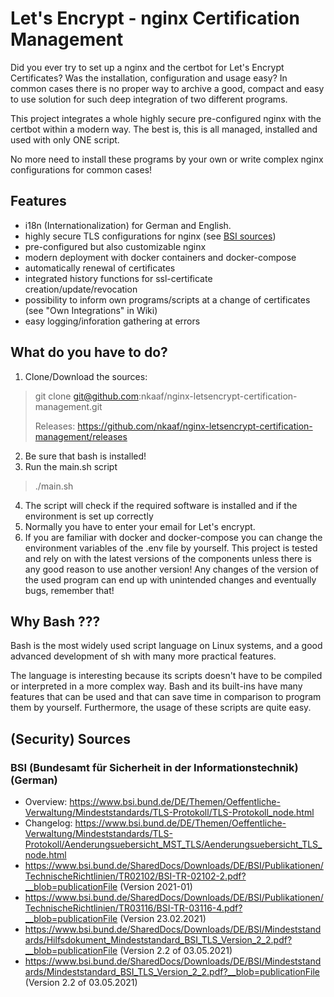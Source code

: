 # Let's Encrypt - nginx Certification Management

Did you ever try to set up a nginx and the certbot for Let's Encrypt Certificates? Was the installation, configuration
and usage easy? In common cases there is no proper way to archive a good, compact and easy to use solution for such deep
integration of two different programs.

This project integrates a whole highly secure pre-configured nginx with the certbot within a modern way. The best is,
this is all managed, installed and used with only ONE script.

No more need to install these programs by your own or write complex nginx configurations for common cases!

## Features

- i18n (Internationalization) for German and English.
- highly secure TLS configurations for nginx (see [BSI sources](#security-sources))
- pre-configured but also customizable nginx
- modern deployment with docker containers and docker-compose
- automatically renewal of certificates
- integrated history functions for ssl-certificate creation/update/revocation
- possibility to inform own programs/scripts at a change of certificates (see "Own Integrations" in Wiki)
- easy logging/inforation gathering at errors

## What do you have to do?

1. Clone/Download the sources:

> git clone git@github.com:nkaaf/nginx-letsencrypt-certification-management.git
>
> Releases: https://github.com/nkaaf/nginx-letsencrypt-certification-management/releases

2. Be sure that bash is installed!
3. Run the main.sh script

> ./main.sh

4. The script will check if the required software is installed and if the environment is set up correctly
5. Normally you have to enter your email for Let's encrypt.
6. If you are familiar with docker and docker-compose you can change the environment variables of the .env file by
   yourself. This project is tested and rely on with the latest versions of the components unless there is any good
   reason to use another version! Any changes of the version of the used program can end up with unintended changes and
   eventually bugs, remember that!

## Why Bash ???

Bash is the most widely used script language on Linux systems, and a good advanced development of sh with many more
practical features.

The language is interesting because its scripts doesn't have to be compiled or interpreted in a more complex way. Bash
and its built-ins have many features that can be used and that can save time in comparison to program them by yourself.
Furthermore, the usage of these scripts are quite easy.

## (Security) Sources

### BSI (Bundesamt für Sicherheit in der Informationstechnik) (German)

* Overview: https://www.bsi.bund.de/DE/Themen/Oeffentliche-Verwaltung/Mindeststandards/TLS-Protokoll/TLS-Protokoll_node.html
* Changelog: https://www.bsi.bund.de/DE/Themen/Oeffentliche-Verwaltung/Mindeststandards/TLS-Protokoll/Aenderungsuebersicht_MST_TLS/Aenderungsuebersicht_TLS_node.html
* https://www.bsi.bund.de/SharedDocs/Downloads/DE/BSI/Publikationen/TechnischeRichtlinien/TR02102/BSI-TR-02102-2.pdf?__blob=publicationFile (Version 2021-01)
* https://www.bsi.bund.de/SharedDocs/Downloads/DE/BSI/Publikationen/TechnischeRichtlinien/TR03116/BSI-TR-03116-4.pdf?__blob=publicationFile (Version 23.02.2021)
* https://www.bsi.bund.de/SharedDocs/Downloads/DE/BSI/Mindeststandards/Hilfsdokument_Mindeststandard_BSI_TLS_Version_2_2.pdf?__blob=publicationFile (Version 2.2 of 03.05.2021)
* https://www.bsi.bund.de/SharedDocs/Downloads/DE/BSI/Mindeststandards/Mindeststandard_BSI_TLS_Version_2_2.pdf?__blob=publicationFile (Version 2.2 of 03.05.2021)